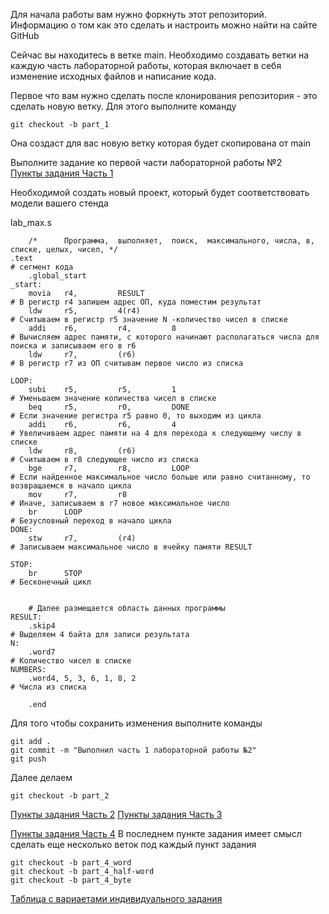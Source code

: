 Для начала работы вам нужно форкнуть этот репозиторий. Информацию о том как это сделать и настроить можно найти на сайте GitHub

Сейчас вы находитесь в ветке main. Необходимо создавать ветки на каждую часть лабораторной работы, которая включает в себя изменение исходных файлов и написание кода.

Первое что вам нужно сделать после клонирования репозитория - это сделать новую ветку. 
Для этого выполните команду
```
git checkout -b part_1
```
Она создаст для вас новую ветку которая будет скопирована от main

Выполните задание ко первой части лабораторной работы №2  
[Пункты задания Часть 1](https://www.notion.so/maffin-edu/1-I-e43cf514ae624d4a8d56d65dad510c04)

Необходимой создать новый проект, который будет соответствовать модели вашего стенда

lab_max.s  
```
    /*      Программа,  выполняет,  поиск,  максимального, числа, в, списке, целых, чисел, */
.text                                                                                           # сегмент кода
    .global_start
_start:
    movia   r4,         RESULT                                                                  # В регистр r4 запишем адрес ОП, куда поместим результат
    ldw     r5,         4(r4)                                                                   # Считываем в регистр r5 значение N -количество чисел в списке
    addi    r6,         r4,         8                                                           # Вычисляем адрес памяти, с которого начинают располагаться числа для поиска и записываем его в r6
    ldw     r7,         (r6)                                                                    # В регистр r7 из ОП считывам первое число из списка

LOOP:
    subi    r5,         r5,         1                                                           # Уменьшаем значение количества чисел в списке
    beq     r5,         r0,         DONE                                                        # Если значение регистра r5 равно 0, то выходим из цикла
    addi    r6,         r6,         4                                                           # Увеличиваем адрес памяти на 4 для перехода к следующему числу в списке
    ldw     r8,         (r6)                                                                    # Считываем в r8 следующее число из списка
    bge     r7,         r8,         LOOP                                                        # Если найденное максимальное число больше или равно считанному, то возвращаемся в начало цикла
    mov     r7,         r8                                                                      # Иначе, записываем в r7 новое максимальное число
    br      LOOP                                                                                # Безусловный переход в начало цикла
DONE:
    stw     r7,         (r4)                                                                    # Записываем максимальное число в ячейку памяти RESULT

STOP:
    br      STOP                                                                                # Бесконечный цикл


    # Далее размещается область данных программы
RESULT:
    .skip4                                                                                      # Выделяем 4 байта для записи результата
N:  
    .word7                                                                                      # Количество чисел в списке
NUMBERS:
    .word4, 5, 3, 6, 1, 8, 2                                                                    # Числа из списка

    .end
```

Для того чтобы сохранить изменения выполните команды
```
git add .
git commit -m "Выполнил часть 1 лабораторной работы №2"
git push
```

Далее делаем
```
git checkout -b part_2
```
[Пункты задания Часть 2](https://www.notion.so/maffin-edu/2-bee985ac360747a4b20c47f5eb23b153)
[Пункты задания Часть 3](https://www.notion.so/maffin-edu/3-050ec80b960344eda63c8aef9780d78c)

[Пункты задания Часть 4](https://www.notion.so/maffin-edu/4-f30a612a680a4088978ff02c409e7734)
В последнем пункте задания имеет смысл сделать еще несколько веток под каждый пункт задания
```
git checkout -b part_4_word
git checkout -b part_4_half-word
git checkout -b part_4_byte
```

[Таблица с вариаетами индивидуального задания](https://www.notion.so/maffin-edu/47a7cd0b8fb5462ab8b23e103f362935)

